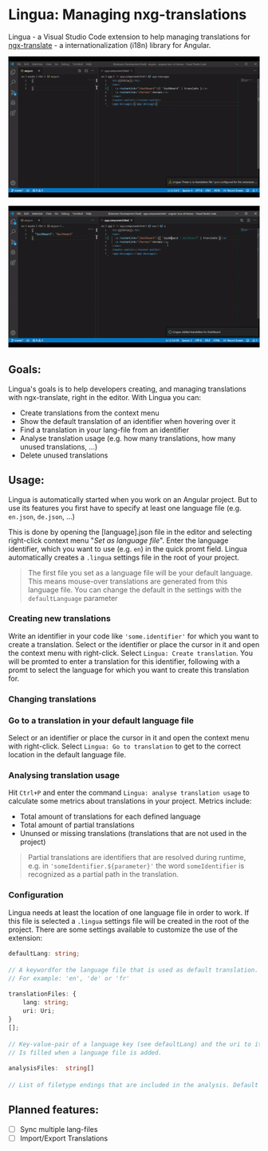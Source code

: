 # Lingua: Managing nxg-translations

Lingua - a Visual Studio Code extension to help managing translations for [ngx-translate](https://github.com/ngx-translate/core) - a internationalization (i18n) library for Angular.

![Lingua creating translations. A demo video.](images/example_1.gif)

![Lingua creating translations. A demo video.](images/example_2.gif)

## Goals:

Lingua's goals is to help developers creating, and managing translations with ngx-translate, right in the editor. With Lingua you can:

-   Create translations from the context menu
-   Show the default translation of an identifier when hovering over it
-   Find a translation in your lang-file from an identifier
-   Analyse translation usage (e.g. how many translations, how many unused translations, ...)
-   Delete unused translations

## Usage:

Lingua is automatically started when you work on an Angular project. But to use its features you first have to specify at least one language file (e.g. `en.json`, `de.json`, ...)

This is done by opening the [language].json file in the editor and selecting right-click context menu "_Set as language file_". Enter the language identifier, which you want to use (e.g. `en`) in the quick promt field. Lingua automatically creates a `.lingua` settings file in the root of your project.

> The first file you set as a language file will be your default language. This means mouse-over translations are generated from this language file. You can change the default in the settings with the `defaultLanguage` parameter

### Creating new translations

Write an identifier in your code like `'some.identifier'` for which you want to create a translation. Select or the identifier or place the cursor in it and open the context menu with right-click. Select `Lingua: Create translation`. You will be promted to enter a translation for this identifier, following with a promt to select the language for which you want to create this translation for.

### Changing translations

### Go to a translation in your default language file

Select or an identifier or place the cursor in it and open the context menu with right-click. Select `Lingua: Go to translation` to get to the correct location in the default language file.

### Analysing translation usage

Hit `Ctrl+P` and enter the command `Lingua: analyse translation usage` to calculate some metrics about translations in your project. Metrics include:

-   Total amount of translations for each defined language
-   Total amount of partial translations
-   Ununsed or missing translations (translations that are not used in the project)

> Partial translations are identifiers that are resolved during runtime, e.g. in `'someIdentifier.${parameter}'` the word `someIdentifier` is recognized as a partial path in the translation.

### Configuration

Lingua needs at least the location of one language file in order to work. If this file is selected a `.lingua` settings file will be created in the root of the project. There are some settings available to customize the use of the extension:

```typescript
defaultLang: string;

// A keywordfor the language file that is used as default translation.
// For example: 'en', 'de' or 'fr'
```

```typescript
translationFiles: {
    lang: string;
    uri: Uri;
}
[];

// Key-value-pair of a language key (see defaultLang) and the uri to its language file.
// Is filled when a language file is added.
```

```typescript
analysisFiles:  string[]

// List of filetype endings that are included in the analysis. Default is ['ts','html']
```

## Planned features:

-   [ ] Sync multiple lang-files
-   [ ] Import/Export Translations
